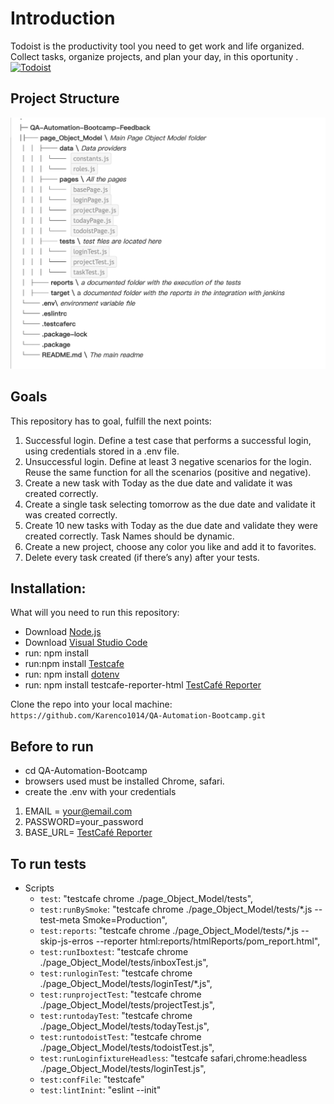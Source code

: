 # Introduction

Todoist is the productivity tool you need to get work and life organized. Collect tasks, organize projects, and plan your day, in this oportunity .
[![Todoist](https://get.todoist.help/hc/article_attachments/360011665940/Web___Inbox.png "Todoist")](https://get.todoist.help/hc/article_attachments/360011665940/Web___Inbox.png "Todoist")

## Project Structure

![Screenshot](screenshot.png)

## Goals

This repository has to goal, fulfill the next points:

1. Successful login. Define a test case that performs a successful login, using credentials stored in a .env file.
2. Unsuccessful login. Define at least 3 negative scenarios for the login. Reuse the same function for all the scenarios (positive and negative).
3. Create a new task with Today as the due date and validate it was created correctly.
4. Create a single task selecting tomorrow as the due date and validate it was created correctly.
5. Create 10 new tasks with Today as the due date and validate they were created correctly. Task Names should be dynamic.
6. Create a new project, choose any color you like and add it to favorites.
7. Delete every task created (if there’s any) after your tests.

## Installation:

What will you need to run this repository:

- Download [Node.js](https://code.visualstudio.com "Visual Studio Code")
- Download [Visual Studio Code](https://code.visualstudio.com "Visual Studio Code")
- run: npm install
- run:npm install [Testcafe](https://testcafe.io "Testcafe")
- run: npm install [dotenv](https://testcafe.io/documentation/402802/recipes/configuration/access-environment-variables-in-tests "dotenv")
- run: npm install testcafe-reporter-html [TestCafé Reporter](https://www.npmjs.com/package/testcafe-reporter-html "JSON TestCafé Reporter")

Clone the repo into your local machine:
`https://github.com/Karenco1014/QA-Automation-Bootcamp.git`

## Before to run

- cd QA-Automation-Bootcamp
- browsers used must be installed Chrome, safari.
- create the .env with your credentials

1. EMAIL = your@email.com
2. PASSWORD=your_password
3. BASE_URL= [TestCafé Reporter]("https://todoist.com/")

## To run tests

- Scripts
  - `test`: "testcafe chrome ./page_Object_Model/tests",
  - `test:runBySmoke`: "testcafe chrome ./page_Object_Model/tests/\*.js --test-meta Smoke=Production",
  - `test:reports`: "testcafe chrome ./page_Object_Model/tests/\*.js --skip-js-erros --reporter html:reports/htmlReports/pom_report.html",
  - `test:runIboxtest`: "testcafe chrome ./page_Object_Model/tests/inboxTest.js",
  - `test:runloginTest`: "testcafe chrome ./page_Object_Model/tests/loginTest/\*.js",
  - `test:runprojectTest`: "testcafe chrome ./page_Object_Model/tests/projectTest.js",
  - `test:runtodayTest`: "testcafe chrome ./page_Object_Model/tests/todayTest.js",
  - `test:runtodoistTest`: "testcafe chrome ./page_Object_Model/tests/todoistTest.js",
  - `test:runLoginfixtureHeadless`: "testcafe safari,chrome:headless ./page_Object_Model/tests/loginTest.js",
  - `test:confFile`: "testcafe"
  - `test:lintInint`: "eslint --init"
